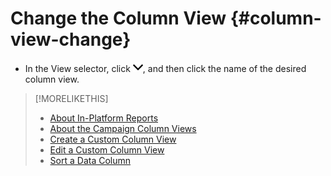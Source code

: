 # Change the Column View {#column-view-change}

* In the View selector, click ![down arrow](/help/dsp/assets/chevron-down.png), and then click the name of the desired column view.

>[!MORELIKETHIS]
>
>* [About In-Platform Reports](campaign-reports-about.md)
>* [About the Campaign Column Views](column-views-about.md)
>* [Create a Custom Column View](column-view-create.md)
>* [Edit a Custom Column View](column-view-edit.md)
>* [Sort a Data Column](campaign-data-sort.md)
